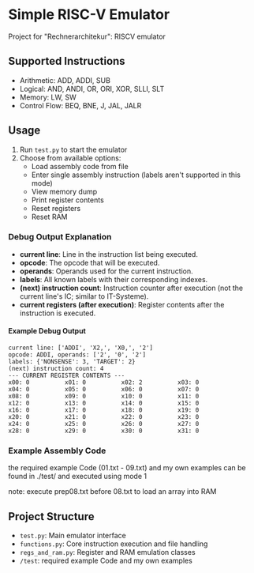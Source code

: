 # Simple RISC-V Emulator

Project for "Rechnerarchitekur": RISCV emulator

## Supported Instructions

- Arithmetic: ADD, ADDI, SUB
- Logical: AND, ANDI, OR, ORI, XOR, SLLI, SLT
- Memory: LW, SW
- Control Flow: BEQ, BNE, J, JAL, JALR

## Usage

1. Run `test.py` to start the emulator
2. Choose from available options:
   - Load assembly code from file
   - Enter single assembly instruction (labels aren't supported in this mode)
   - View memory dump
   - Print register contents
   - Reset registers
   - Reset RAM

### Debug Output Explanation

- **current line**: Line in the instruction list being executed.
- **opcode**: The opcode that will be executed.
- **operands**: Operands used for the current instruction.
- **labels**: All known labels with their corresponding indexes.
- **(next) instruction count**: Instruction counter after execution (not the current line's IC; similar to IT-Systeme).
- **current registers (after execution)**: Register contents after the instruction is executed.

#### Example Debug Output

```
current line: ['ADDI', 'X2,', 'X0,', '2']
opcode: ADDI, operands: ['2', '0', '2']
labels: {'NONSENSE': 3, 'TARGET': 2}
(next) instruction count: 4
--- CURRENT REGISTER CONTENTS ---
x00: 0          x01: 0          x02: 2          x03: 0   
x04: 0          x05: 0          x06: 0          x07: 0   
x08: 0          x09: 0          x10: 0          x11: 0   
x12: 0          x13: 0          x14: 0          x15: 0   
x16: 0          x17: 0          x18: 0          x19: 0   
x20: 0          x21: 0          x22: 0          x23: 0   
x24: 0          x25: 0          x26: 0          x27: 0   
x28: 0          x29: 0          x30: 0          x31: 0 
```

### Example Assembly Code

the required example Code (01.txt - 09.txt) and my own examples can be found in ./test/ and executed using mode 1

note: execute prep08.txt before 08.txt to load an array into RAM

## Project Structure

- `test.py`: Main emulator interface
- `functions.py`: Core instruction execution and file handling
- `regs_and_ram.py`: Register and RAM emulation classes
- `/test`: required example Code and my own examples
